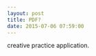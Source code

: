 ```yaml
---
layout: post
title: PDF?
date: 2015-07-06 07:59:00
---
```


<object data="/_poetry/pdf/Naud.E-IAP.480-IndependentCreativePracticeApplication-2024.pdf" width="1000" height="1000" type='application/pdf'/>

creative practice application.

